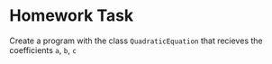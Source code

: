 # Homework Task

Create a program with the class `QuadraticEquation` that recieves the coefficients `a`, `b`, `c`
